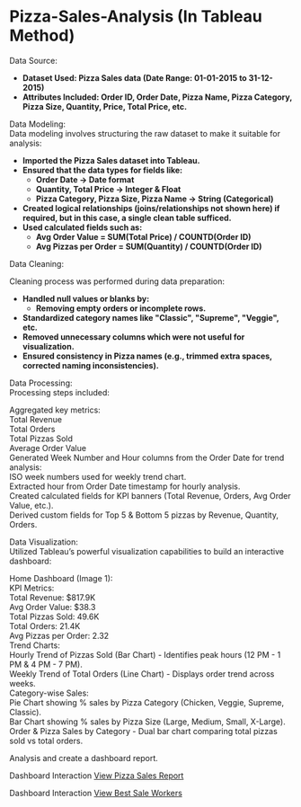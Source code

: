 # Pizza-Sales-Analysis (In Tableau Method)

Data Source:

- **Dataset Used: Pizza Sales data (Date Range: 01-01-2015 to 31-12-2015)**
- **Attributes Included: Order ID, Order Date, Pizza Name, Pizza Category, Pizza Size, Quantity, Price, Total Price, etc.**

Data Modeling:
<br>
Data modeling involves structuring the raw dataset to make it suitable for analysis:

- **Imported the Pizza Sales dataset into Tableau.**
- **Ensured that the data types for fields like:**
   - **Order Date → Date format**
   - **Quantity, Total Price → Integer & Float**
   - **Pizza Category, Pizza Size, Pizza Name → String (Categorical)**
- **Created logical relationships (joins/relationships not shown here) if required, but in this case, a single clean table sufficed.**
- **Used calculated fields such as:**
   - **Avg Order Value = SUM(Total Price) / COUNTD(Order ID)**
   - **Avg Pizzas per Order = SUM(Quantity) / COUNTD(Order ID)**

Data Cleaning:

Cleaning process was performed during data preparation:
- **Handled null values or blanks by:**
   - **Removing empty orders or incomplete rows.**
- **Standardized category names like "Classic", "Supreme", "Veggie", etc.**
- **Removed unnecessary columns which were not useful for visualization.**
- **Ensured consistency in Pizza names (e.g., trimmed extra spaces, corrected naming inconsistencies).**

Data Processing:
<br>
Processing steps included:

Aggregated key metrics:
<br>
Total Revenue
<br>
Total Orders
<br>
Total Pizzas Sold
<br>
Average Order Value
<br>
Generated Week Number and Hour columns from the Order Date for trend analysis:
<br>
ISO week numbers used for weekly trend chart.
<br>
Extracted hour from Order Date timestamp for hourly analysis.
<br>
Created calculated fields for KPI banners (Total Revenue, Orders, Avg Order Value, etc.).
<br>
Derived custom fields for Top 5 & Bottom 5 pizzas by Revenue, Quantity, Orders.

Data Visualization:
<br>
Utilized Tableau’s powerful visualization capabilities to build an interactive dashboard:

Home Dashboard (Image 1):
<br>
KPI Metrics:
<br>
Total Revenue: $817.9K
<br>
Avg Order Value: $38.3
<br>
Total Pizzas Sold: 49.6K
<br>
Total Orders: 21.4K
<br>
Avg Pizzas per Order: 2.32
<br>
Trend Charts:
<br>
Hourly Trend of Pizzas Sold (Bar Chart) - Identifies peak hours (12 PM - 1 PM & 4 PM - 7 PM).
<br>
Weekly Trend of Total Orders (Line Chart) - Displays order trend across weeks.
<br>
Category-wise Sales:
<br>
Pie Chart showing % sales by Pizza Category (Chicken, Veggie, Supreme, Classic).
<br>
Bar Chart showing % sales by Pizza Size (Large, Medium, Small, X-Large).
<br>
Order & Pizza Sales by Category - Dual bar chart comparing total pizzas sold vs total orders.

Analysis and create a dashboard report.

Dashboard Interaction <a href="https://github.com/Moinkhan123456/Pizza-Sales-Analysis/blob/main/Screenshot%20(5).png">View Pizza Sales Report</a>

Dashboard Interaction <a href="https://github.com/Moinkhan123456/Pizza-Sales-Analysis/blob/main/Screenshot%20(6).png">View Best Sale Workers</a>
